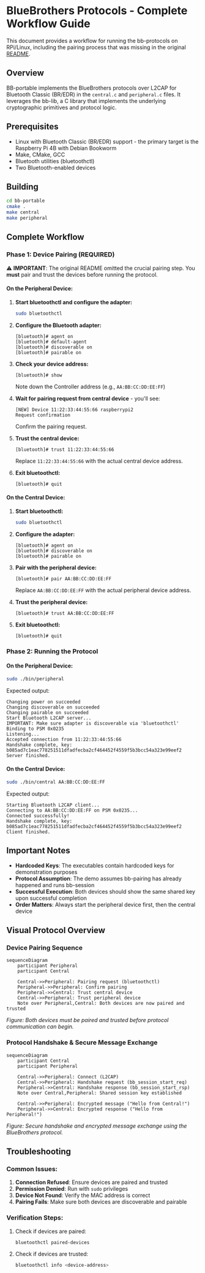 # BlueBrothers Protocols - Complete Workflow Guide

This document provides a workflow for running the bb-protocols on RPi/Linux, including the pairing process that was missing in the original [README](https://github.com/sacca97/bb-protocols/tree/main/bb-portable).

## Overview

BB-portable implements the BlueBrothers protocols over L2CAP for Bluetooth Classic (BR/EDR) in the `central.c` and `peripheral.c` files. It leverages the bb-lib, a C library that implements the underlying cryptographic primitives and protocol logic.

## Prerequisites

- Linux with Bluetooth Classic (BR/EDR) support - the primary target is the Raspberry Pi 4B with Debian Bookworm
- Make, CMake, GCC
- Bluetooth utilities (bluetoothctl)
- Two Bluetooth-enabled devices


## Building

```bash
cd bb-portable
cmake .
make central
make peripheral
```

## Complete Workflow

### Phase 1: Device Pairing (REQUIRED)

⚠️ **IMPORTANT**: The original README omitted the crucial pairing step. You **must** pair and trust the devices before running the protocol.

#### On the Peripheral Device:

1. **Start bluetoothctl and configure the adapter:**
   ```bash
   sudo bluetoothctl
   ```
   
2. **Configure the Bluetooth adapter:**
   ```
   [bluetooth]# agent on
   [bluetooth]# default-agent
   [bluetooth]# discoverable on
   [bluetooth]# pairable on
   ```

3. **Check your device address:**
   ```
   [bluetooth]# show
   ```
   Note down the Controller address (e.g., `AA:BB:CC:DD:EE:FF`)

4. **Wait for pairing request from central device** - you'll see:
   ```
   [NEW] Device 11:22:33:44:55:66 raspberrypi2
   Request confirmation
   ```
   Confirm the pairing request.

5. **Trust the central device:**
   ```
   [bluetooth]# trust 11:22:33:44:55:66
   ```
   Replace `11:22:33:44:55:66` with the actual central device address.

6. **Exit bluetoothctl:**
   ```
   [bluetooth]# quit
   ```

#### On the Central Device:

1. **Start bluetoothctl:**
   ```bash
   sudo bluetoothctl
   ```

2. **Configure the adapter:**
   ```
   [bluetooth]# agent on
   [bluetooth]# discoverable on
   [bluetooth]# pairable on
   ```

3. **Pair with the peripheral device:**
   ```
   [bluetooth]# pair AA:BB:CC:DD:EE:FF
   ```
   Replace `AA:BB:CC:DD:EE:FF` with the actual peripheral device address.

4. **Trust the peripheral device:**
   ```
   [bluetooth]# trust AA:BB:CC:DD:EE:FF
   ```

5. **Exit bluetoothctl:**
   ```
   [bluetooth]# quit
   ```

### Phase 2: Running the Protocol

#### On the Peripheral Device:

```bash
sudo ./bin/peripheral
```

Expected output:
```
Changing power on succeeded
Changing discoverable on succeeded
Changing pairable on succeeded
Start Bluetooth L2CAP server...
IMPORTANT: Make sure adapter is discoverable via 'bluetoothctl'
Binding to PSM 0x0235
Listening...
Accepted connection from 11:22:33:44:55:66
Handshake complete, key:
b085ad7c1eac778251511dfadfecba2cf464452f4559f5b3bcc54a323e99eef2
Server finished.
```

#### On the Central Device:

```bash
sudo ./bin/central AA:BB:CC:DD:EE:FF
```

Expected output:
```
Starting Bluetooth L2CAP client...
Connecting to AA:BB:CC:DD:EE:FF on PSM 0x0235...
Connected successfully!
Handshake complete, key:
b085ad7c1eac778251511dfadfecba2cf464452f4559f5b3bcc54a323e99eef2
Client finished.
```

## Important Notes

- **Hardcoded Keys**: The executables contain hardcoded keys for demonstration purposes
- **Protocol Assumption**: The demo assumes bb-pairing has already happened and runs bb-session
- **Successful Execution**: Both devices should show the same shared key upon successful completion
- **Order Matters**: Always start the peripheral device first, then the central device

## Visual Protocol Overview

### Device Pairing Sequence

```mermaid
sequenceDiagram
    participant Peripheral
    participant Central

    Central->>Peripheral: Pairing request (bluetoothctl)
    Peripheral->>Peripheral: Confirm pairing
    Peripheral->>Central: Trust central device
    Central->>Peripheral: Trust peripheral device
    Note over Peripheral,Central: Both devices are now paired and trusted
```

*Figure: Both devices must be paired and trusted before protocol communication can begin.*

### Protocol Handshake & Secure Message Exchange

```mermaid
sequenceDiagram
    participant Central
    participant Peripheral

    Central->>Peripheral: Connect (L2CAP)
    Central->>Peripheral: Handshake request (bb_session_start_req)
    Peripheral->>Central: Handshake response (bb_session_start_rsp)
    Note over Central,Peripheral: Shared session key established

    Central->>Peripheral: Encrypted message ("Hello from Central!")
    Peripheral->>Central: Encrypted response ("Hello from Peripheral!")
```

*Figure: Secure handshake and encrypted message exchange using the BlueBrothers protocol.*


## Troubleshooting

### Common Issues:

1. **Connection Refused**: Ensure devices are paired and trusted
2. **Permission Denied**: Run with `sudo` privileges
3. **Device Not Found**: Verify the MAC address is correct
4. **Pairing Fails**: Make sure both devices are discoverable and pairable

### Verification Steps:

1. Check if devices are paired:
   ```bash
   bluetoothctl paired-devices
   ```

2. Check if devices are trusted:
   ```bash
   bluetoothctl info <device-address>
   ```

